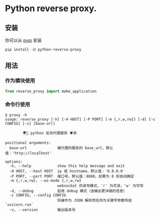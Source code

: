 # Python reverse proxy.

## 安装

你可以从 [pypi](https://pypi.org/project/python-reverse-proxy/) 安装

```console
pip install -U python-reverse-proxy
```

## 用法

### 作为模块使用

```python
from reverse_proxy import make_application
```

### 命令行使用

```console
$ proxy -h
usage: reverse_proxy [-h] [-H HOST] [-P PORT] [-m {,r,w,rw}] [-d] [-c CONFIG] [-v] [base-url]

		🌍🚢 python 反向代理服务 🕷️🕸️

positional arguments:
  base-url              被代理的服务的 base_url，默认值：'http://localhost'

options:
  -h, --help            show this help message and exit
  -H HOST, --host HOST  ip 或 hostname，默认值：'0.0.0.0'
  -P PORT, --port PORT  端口号，默认值：8888，如果为 0 则自动确定
  -m {,r,w,rw}, --ws-mode {,r,w,rw}
                        websocket 的读写模式，'r' 为可读，'w' 为可写
  -d, --debug           启用 debug 模式（会输出更详细的信息）
  -c CONFIG, --config CONFIG
                        将被作为 JSON 解析然后作为关键字参数传给 `uvicorn.run`
  -v, --version         输出版本号
```
